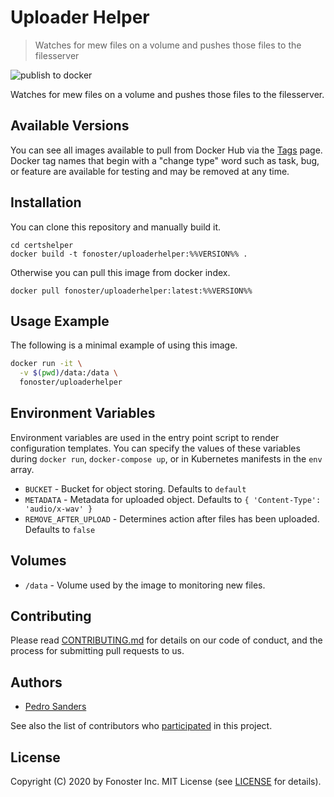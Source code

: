 # Uploader Helper

> Watches for mew files on a volume and pushes those files to the filesserver

![publish to docker](https://github.com/fonoster/uploaderhelper/workflows/publish%20to%20docker%20hub/badge.svg)

Watches for mew files on a volume and pushes those files to the filesserver.

## Available Versions

You can see all images available to pull from Docker Hub via the [Tags](https://hub.docker.com/repository/registry-1.docker.io/fonoster/uploaderhelper/tags?page=1) page. Docker tag names that begin with a "change type" word such as task, bug, or feature are available for testing and may be removed at any time.

## Installation

You can clone this repository and manually build it.

```
cd certshelper
docker build -t fonoster/uploaderhelper:%%VERSION%% .
```

Otherwise you can pull this image from docker index.

```
docker pull fonoster/uploaderhelper:latest:%%VERSION%%
```

## Usage Example

The following is a minimal example of using this image.

```bash
docker run -it \
  -v $(pwd)/data:/data \
  fonoster/uploaderhelper
```

## Environment Variables

Environment variables are used in the entry point script to render configuration templates. You can specify the values of these variables during `docker run`, `docker-compose up`, or in Kubernetes manifests in the `env` array.

- `BUCKET` - Bucket for object storing. Defaults to `default`
- `METADATA` - Metadata for uploaded object. Defaults to `{ 'Content-Type': 'audio/x-wav' }`
- `REMOVE_AFTER_UPLOAD` - Determines action after files has been uploaded. Defaults to `false`

## Volumes

- `/data` - Volume used by the image to monitoring new files.

## Contributing

Please read [CONTRIBUTING.md](https://github.com/fonoster/fonos/blob/master/CONTRIBUTING.md) for details on our code of conduct, and the process for submitting pull requests to us.

## Authors

- [Pedro Sanders](https://github.com/psanders)

See also the list of contributors who [participated](https://github.com/fonoster/uploaderhelper/contributors) in this project.

## License

Copyright (C) 2020 by Fonoster Inc. MIT License (see [LICENSE](https://github.com/fonoster/fonos/blob/master/LICENSE) for details).
